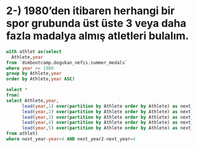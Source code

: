 # 2-) 1980’den itibaren herhangi bir spor grubunda üst üste 3 veya daha fazla madalya almış atletleri bulalım.

```SQL
with athlet as(select 
  Athlete,year
from `dsmbootcamp.dogukan_nefis.summer_medals`
where year >= 1980
group by Athlete,year
order by Athlete,year ASC)

select *
from(
select Athlete,year,
      lead(year,1) over(partition by Athlete order by Athlete) as next_year,
      lead(year,2) over(partition by Athlete order by Athlete) as next_year2,
      lead(year,3) over(partition by Athlete order by Athlete) as next_year3,
      lead(year,4) over(partition by Athlete order by Athlete) as next_year4,
      lead(year,5) over(partition by Athlete order by Athlete) as next_year5,
from athlet)
where next_year-year=4 AND next_year2-next_year=4
```
